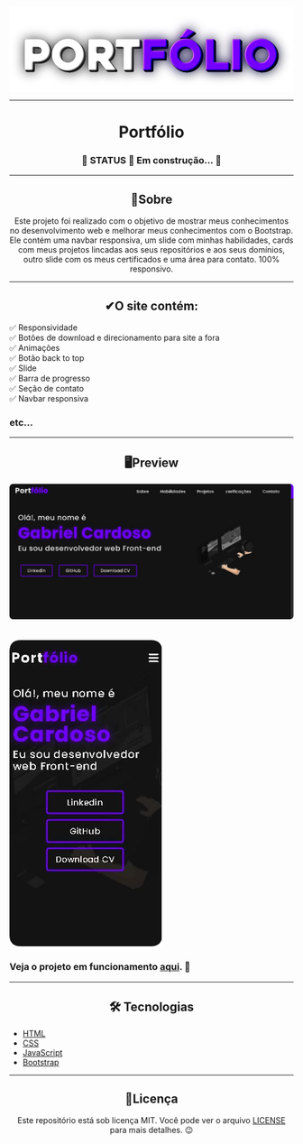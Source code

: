 <img align="center" width="" src="readme_imgs\portfolio.png">

---

<h1 align="center">Portfólio</h1>

<h3 align="center">🚧 STATUS 🚀 Em construção... 🚧</h3>

---

<h2 align="center">📖Sobre</h2>

<p align="center">Este projeto foi realizado com o objetivo de mostrar meus conhecimentos no desenvolvimento web e melhorar meus conhecimentos com o Bootstrap. Ele contém uma navbar responsiva, um slide com minhas habilidades, cards com meus projetos lincadas aos seus repositórios e aos seus domínios, outro slide com os meus certificados e uma área para contato. 100% responsivo.</p>

---

<h2 align="center">✔O site contém:</h2>

✅ Responsividade<br>
✅ Botões de download e direcionamento para site a fora<br>
✅ Animações<br>
✅ Botão back to top<br>
✅ Slide<br>
✅ Barra de progresso<br>
✅ Seção de contato<br>
✅ Navbar responsiva<br>

### etc...

---

<h2 align="center">🖥Preview</h2>

<img src="readme_imgs\portfolio desktop.png" alt="Previw desktop"></img>
<br>
<br>
<br>
<img src="readme_imgs\portfolio mobile.png" alt="Previw mobile"></img>

### Veja o projeto em funcionamento <a href="https://gabriell-c.github.io/Portfolio/">aqui</a>. 🧐

---

<h2 align="center">🛠 Tecnologias</h2>

- [HTML](https://html.com/)
- [CSS](https://developer.mozilla.org/pt-BR/docs/Web/CSS)
- [JavaScript](https://www.javascript.com/)
- [Bootstrap](https://getbootstrap.com/)



---

<h2 align="center">📝Licença</h2>

<p align="center">
   Este repositório está sob licença MIT. Você pode ver o arquivo <a href="https://github.com/gabriell-c/Portfolio/blob/main/LICENSE"> LICENSE</a> para mais detalhes. 😉
</p>
